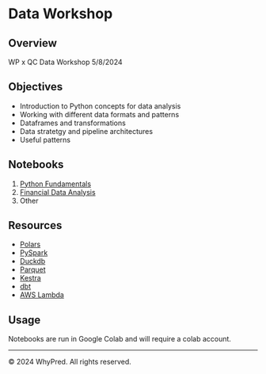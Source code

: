 # Data Workshop



## Overview
WP x QC Data Workshop 5/8/2024

## Objectives
- Introduction to Python concepts for data analysis
- Working with different data formats and patterns
- Dataframes and transformations
- Data stratetgy and pipeline architectures
- Useful patterns

## Notebooks
1. [Python Fundamentals](https://colab.research.google.com/drive/1rnYK2BGTUoq3k-AL1TeeHHhYUTv_pkxY?usp=sharing)
2. [Financial Data Analysis](https://colab.research.google.com/drive/18EaQZJxIvk2mb7PpJXDZjqKWba6TVSXY?usp=sharing)
3. Other
   
## Resources
- [Polars](https://docs.python.org/3/)
- [PySpark](https://pandas.pydata.org/pandas-docs/stable/)
- [Duckdb](https://matplotlib.org/stable/contents.html)
- [Parquet](https://matplotlib.org/stable/contents.html)
- [Kestra](https://matplotlib.org/stable/contents.html)
- [dbt](https://matplotlib.org/stable/contents.html)
- [AWS Lambda](https://matplotlib.org/stable/contents.html)
## Usage
Notebooks are run in Google Colab and will require a colab account.

---
© 2024 WhyPred. All rights reserved.
